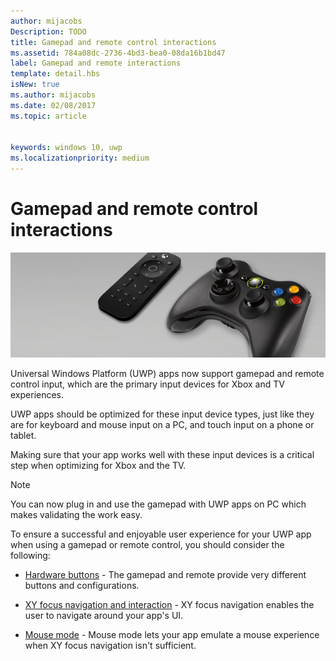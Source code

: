 ```yaml
---
author: mijacobs
Description: TODO
title: Gamepad and remote control interactions
ms.assetid: 784a08dc-2736-4bd3-bea0-08da16b1bd47
label: Gamepad and remote interactions
template: detail.hbs
isNew: true
ms.author: mijacobs
ms.date: 02/08/2017
ms.topic: article


keywords: windows 10, uwp
ms.localizationpriority: medium
---
```


# Gamepad and remote control interactions

![Remote and D-pad](images/dpad-remote/dpad-remote.png)

Universal Windows Platform (UWP) apps now support gamepad and remote control input, which are the primary input devices for Xbox and TV experiences.

UWP apps should be optimized for these input device types, just like they are for keyboard and mouse input on a PC, and touch input on a phone or tablet.

Making sure that your app works well with these input devices is a critical  step when optimizing for Xbox and the TV.

> [!NOTE] 
> You can now plug in and use the gamepad with UWP apps on PC which makes validating the work easy.

To ensure a successful and enjoyable user experience for your UWP app when using a gamepad or remote control, you should consider the following:

* [Hardware buttons](../devices/designing-for-tv.md#hardware-buttons) - The gamepad and remote provide very different buttons and configurations.

* [XY focus navigation and interaction](../devices/designing-for-tv.md#xy-focus-navigation-and-interaction) - XY focus navigation enables the user to navigate around your app's UI.

* [Mouse mode](../devices/designing-for-tv.md#mouse-mode) - Mouse mode lets your app emulate a mouse experience when XY focus navigation isn't sufficient.
